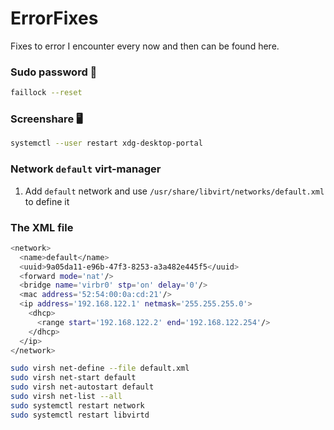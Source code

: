 # ErrorFixes

Fixes to error I encounter every now and then can be found here.

### Sudo password 🔑

```bash
faillock --reset
```

### Screenshare 🖥️

```bash
systemctl --user restart xdg-desktop-portal
```
### Network `default` virt-manager

1. Add `default` network and use `/usr/share/libvirt/networks/default.xml` to define it

### The XML file

```bash
<network>
  <name>default</name>
  <uuid>9a05da11-e96b-47f3-8253-a3a482e445f5</uuid>
  <forward mode='nat'/>
  <bridge name='virbr0' stp='on' delay='0'/>
  <mac address='52:54:00:0a:cd:21'/>
  <ip address='192.168.122.1' netmask='255.255.255.0'>
    <dhcp>
      <range start='192.168.122.2' end='192.168.122.254'/>
    </dhcp>
  </ip>
</network>
```

```bash
sudo virsh net-define --file default.xml
sudo virsh net-start default
sudo virsh net-autostart default
sudo virsh net-list --all
sudo systemctl restart network
sudo systemctl restart libvirtd
```
